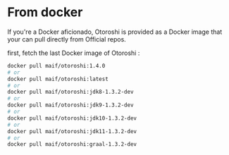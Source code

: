 # From docker

If you're a Docker aficionado, Otoroshi is provided as a Docker image that your can pull directly from Official repos.

first, fetch the last Docker image of Otoroshi :

```sh
docker pull maif/otoroshi:1.4.0
# or 
docker pull maif/otoroshi:latest
# or 
docker pull maif/otoroshi:jdk8-1.3.2-dev
# or 
docker pull maif/otoroshi:jdk9-1.3.2-dev
# or 
docker pull maif/otoroshi:jdk10-1.3.2-dev
# or 
docker pull maif/otoroshi:jdk11-1.3.2-dev
# or 
docker pull maif/otoroshi:graal-1.3.2-dev
```